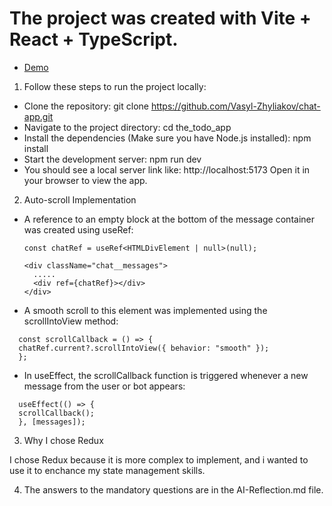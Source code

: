# The project was created with Vite + React + TypeScript.
- [Demo](https://Vasyl-Zhyliakov.github.io/chat-app/)

1. Follow these steps to run the project locally:

- Clone the repository:
  git clone https://github.com/Vasyl-Zhyliakov/chat-app.git
- Navigate to the project directory:
  cd the_todo_app
- Install the dependencies (Make sure you have Node.js installed):
  npm install
- Start the development server:
  npm run dev
- You should see a local server link like:
  http://localhost:5173
  Open it in your browser to view the app.

2. Auto-scroll Implementation

- A reference to an empty block at the bottom of the message container was created using useRef:

  ```
  const chatRef = useRef<HTMLDivElement | null>(null);

  <div className="chat__messages">
    .....
    <div ref={chatRef}></div>
  </div>
  ```

- A smooth scroll to this element was implemented using the scrollIntoView method:
```
  const scrollCallback = () => {
  chatRef.current?.scrollIntoView({ behavior: "smooth" });
  };
```

- In useEffect, the scrollCallback function is triggered whenever a new message from the user or bot appears:

```
  useEffect(() => {
  scrollCallback();
  }, [messages]);
```
3. Why I chose Redux

I chose Redux because it is more complex to implement, and i wanted to use it to enchance my state management skills.

4. The answers to the mandatory questions are in the AI-Reflection.md file.
